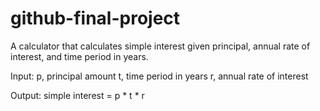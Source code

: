 # github-final-project

A calculator that calculates simple interest given principal, annual rate of interest, and time period in years.

Input:
   p, principal amount
   t, time period in years
   r, annual rate of interest

Output:
   simple interest = p * t * r
